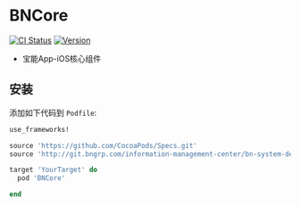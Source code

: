# BNCore

[![CI Status](https://img.shields.io/travis/chendengwen/BNCore.svg?style=flat)](https://travis-ci.org/chendengwen/BNCore)
[![Version](https://img.shields.io/cocoapods/v/BNCore.svg?style=flat)](https://cocoapods.org/pods/BNCore)

- 宝能App-iOS核心组件

## 安装

添加如下代码到 `Podfile`:

```ruby
use_frameworks!

source 'https://github.com/CocoaPods/Specs.git'
source 'http://git.bngrp.com/information-management-center/bn-system-dev/bn-center-ios/bnspecs.git'

target 'YourTarget' do
  pod 'BNCore'

end
```

